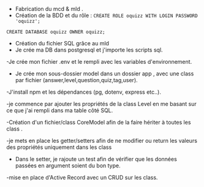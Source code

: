 - Fabrication du mcd & mld .
- Création de la BDD et du rôle : ```CREATE ROLE oquizz WITH LOGIN PASSWORD 'oquizz';```

```CREATE DATABASE oquizz OWNER oquizz;```


- Création du fichier SQL grâce au mld
- Je crée ma DB dans postgresql et j'importe les scripts sql.

-Je crée mon fichier .env et le rempli avec les variables d'environnement.

- Je crée mon sous-dossier model dans un dossier app , avec une class par fichier (answer,level,question,quiz,tag,user).

-J'install npm et les dépendances (pg, dotenv, express etc..).

-je commence par ajouter les propriétés de la class Level en me basant sur ce que j'ai rempli dans ma table côté SQL.

-Création d'un fichier/class CoreModel afin de la faire hériter à toutes les class .

-je mets en place les getter/setters afin de ne modifier ou return les valeurs des propriétés uniquement dans les class

- Dans le setter, je rajoute un test afin de vérifier que les données passées en argument soient du bon type.

-mise en place d'Active Record avec un CRUD sur les class.